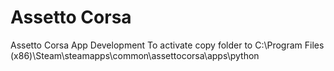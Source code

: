 Assetto Corsa
============
Assetto Corsa App Development                                                                                               To activate copy folder to                                                                                            C:\Program Files (x86)\Steam\steamapps\common\assettocorsa\apps\python
